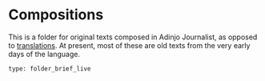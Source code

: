 # Compositions

 This is a folder for original texts composed in Adinjo Journalist, as opposed to [translations](translations). At present, most of these are old texts from the very early days of the language.

```ccard
type: folder_brief_live
```
